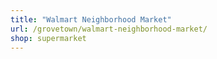 ```yaml
---
title: "Walmart Neighborhood Market"
url: /grovetown/walmart-neighborhood-market/
shop: supermarket
---
```

